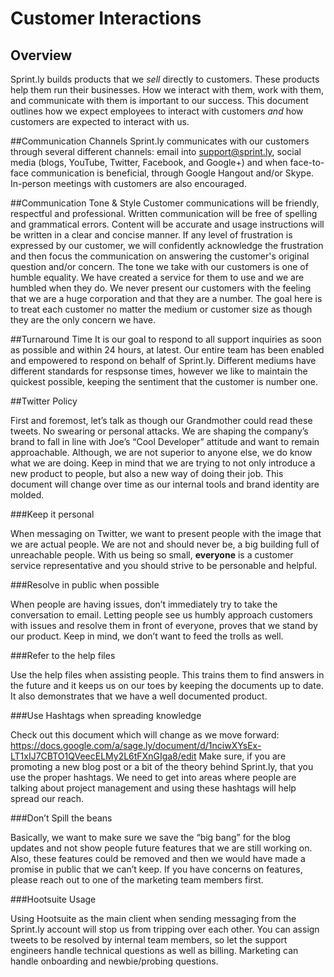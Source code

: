 # Customer Interactions

## Overview

Sprint.ly builds products that we *sell* directly to customers. These products help them run their businesses. How we interact with them, work with them, and communicate with them is important to our success. This document outlines how we expect employees to interact with customers *and* how customers are expected to interact with us.


##Communication Channels
Sprint.ly communicates with our customers through several different channels: email into support@sprint.ly, social media (blogs, YouTube, Twitter, Facebook, and Google+) and when face-to-face communication is beneficial, through Google Hangout and/or Skype. In-person meetings with customers are also encouraged.  

##Communication Tone & Style
Customer communications will be friendly, respectful and professional. Written communication will be free of spelling and grammatical errors. Content will be accurate and usage instructions will be written in a clear and concise manner. 
If any level of frustration is expressed by our customer, we will confidently acknowledge the frustration and then focus the communication on answering the customer's original question and/or concern. The tone we take with our customers is one of humble equality. We have created a service for them to use and we are humbled when they do. We never present our customers with the feeling that we are a huge corporation and that they are a number. The goal here is to treat each customer no matter the medium or customer size as though they are the only concern we have. 

##Turnaround Time
It is our goal to respond to all support inquiries as soon as possible and within 24 hours, at latest. Our entire team has been enabled and empowered to respond on behalf of Sprint.ly. Different mediums have different standards for respsonse times, however we like to maintain the quickest possible, keeping the sentiment that the customer is number one.

##Twitter Policy

First and foremost, let’s talk as though our Grandmother could read these tweets. No swearing or personal attacks. We are shaping the company’s brand to fall in line with Joe’s “Cool Developer” attitude and want to remain approachable. Although, we are not superior to anyone else, we do know what we are doing. Keep in mind that we are trying to not only introduce a new product to people, but also a new way of doing their job. This document will change over time as our internal tools and brand identity are molded.

###Keep it personal 

When messaging on Twitter, we want to present people with the image that we are actual people. We are not and should never be, a big building full of unreachable people.  With us being so small, **everyone** is a customer service representative and you should strive to be personable and helpful.

###Resolve in public when possible 

When people are having issues, don’t immediately try to take the conversation to email. Letting people see us humbly approach customers with issues and resolve them in front of everyone, proves that we stand by our product. Keep in mind, we don’t want to feed the trolls as well. 

###Refer to the help files  

Use the help files when assisting people. This trains them to find answers in the future and it keeps us on our toes by keeping the documents up to date. It also demonstrates that we have a well documented product.

###Use Hashtags when spreading knowledge  

Check out this document which will change as we move forward: https://docs.google.com/a/sage.ly/document/d/1nciwXYsEx-LT1xIJ7CBTO1QVeecELMy2L6tFXnGIga8/edit
Make sure, if you are promoting a new blog post or a bit of the theory behind Sprint.ly, that you use the proper hashtags. We need to get into areas where people are talking about project management and using these hashtags will help spread our reach.

###Don’t Spill the beans  

Basically, we want to make sure we save the “big bang” for the blog updates and not show people future features that we are still working on. Also, these features could be removed and then we would have made a promise in public that we can’t keep. If you have concerns on features, please reach out to one of the marketing team members first.

###Hootsuite Usage 

Using Hootsuite as the main client when sending messaging from the Sprint.ly account will stop us from tripping over each other. You can assign tweets to be resolved by internal team members, so let the support engineers handle technical questions as well as billing. Marketing can handle onboarding and newbie/probing questions. 
